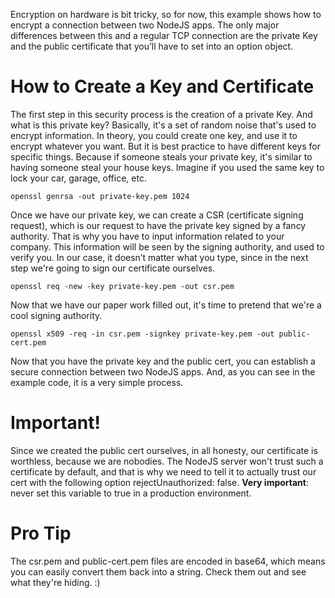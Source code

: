 Encryption on hardware is bit tricky, so for now, this example shows how to encrypt a connection between two NodeJS apps. The only major differences between this and a regular TCP connection are the private Key and the public certificate that you’ll have to set into an option object.

# How to Create a Key and Certificate

The first step in this security process is the creation of a private Key. And what is this private key? Basically, it's a set of random noise that's used to encrypt information. In theory, you could create one key, and use it to encrypt whatever you want. But it is best practice to have different keys for specific things. Because if someone steals your private key, it's similar to having someone steal your house keys. Imagine if you used the same key to lock your car, garage, office, etc.

`openssl genrsa -out private-key.pem 1024`

Once we have our private key, we can create a CSR (certificate signing request), which is our request to have the private key signed by a fancy authority. That is why you have to input information related to your company. This information will be seen by the signing authority, and used to verify you. In our case, it doesn’t matter what you type, since in the next step we're going to sign our certificate ourselves.

`openssl req -new -key private-key.pem -out csr.pem`

Now that we have our paper work filled out, it's time to pretend that we're a cool signing authority.

`openssl x509 -req -in csr.pem -signkey private-key.pem -out public-cert.pem`

Now that you have the private key and the public cert, you can establish a secure connection between two NodeJS apps. And, as you can see in the example code, it is a very simple process.

# Important!

Since we created the public cert ourselves, in all honesty, our certificate is worthless, because we are nobodies. The NodeJS server won't trust such a certificate by default, and that is why we need to tell it to actually trust our cert with the following option rejectUnauthorized: false. **Very important**: never set this variable to true in a production environment.

# Pro Tip

The csr.pem and public-cert.pem files are encoded in base64, which means you can easily convert them back into a string. Check them out and see what they're hiding. :)
